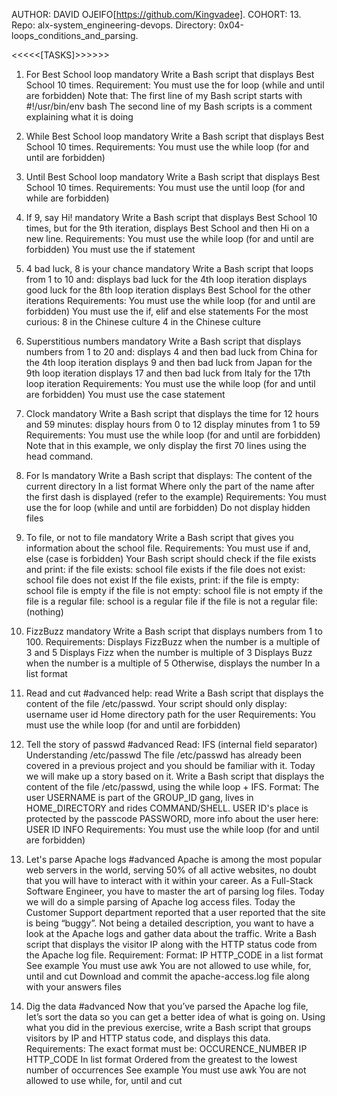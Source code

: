 AUTHOR:         DAVID OJEIFO[https://github.com/Kingvadee].
COHORT:         13.
Repo:           alx-system_engineering-devops.
Directory:      0x04-loops_conditions_and_parsing.

<<<<<[TASKS]>>>>>>

1. For Best School loop
mandatory
Write a Bash script that displays Best School 10 times.
Requirement:
You must use the for loop (while and until are forbidden)
Note that:
The first line of my Bash script starts with #!/usr/bin/env bash
The second line of my Bash scripts is a comment explaining what it is doing



2. While Best School loop
mandatory
Write a Bash script that displays Best School 10 times.
Requirements:
You must use the while loop (for and until are forbidden)




3. Until Best School loop
mandatory
Write a Bash script that displays Best School 10 times.
Requirements:
You must use the until loop (for and while are forbidden)




4. If 9, say Hi!
mandatory
Write a Bash script that displays Best School 10 times, but for the 9th iteration, displays Best School and then Hi on a new line.
Requirements:
You must use the while loop (for and until are forbidden)
You must use the if statement




5. 4 bad luck, 8 is your chance
mandatory
Write a Bash script that loops from 1 to 10 and:
displays bad luck for the 4th loop iteration
displays good luck for the 8th loop iteration
displays Best School for the other iterations
Requirements:
You must use the while loop (for and until are forbidden)
You must use the if, elif and else statements
For the most curious:
8 in the Chinese culture
4 in the Chinese culture




6. Superstitious numbers
mandatory
Write a Bash script that displays numbers from 1 to 20 and:
displays 4 and then bad luck from China for the 4th loop iteration
displays 9 and then bad luck from Japan for the 9th loop iteration
displays 17 and then bad luck from Italy for the 17th loop iteration
Requirements:
You must use the while loop (for and until are forbidden)
You must use the case statement




7. Clock
mandatory
Write a Bash script that displays the time for 12 hours and 59 minutes:
display hours from 0 to 12
display minutes from 1 to 59
Requirements:
You must use the while loop (for and until are forbidden)
Note that in this example, we only display the first 70 lines using the head command.




8. For ls
mandatory
Write a Bash script that displays:
The content of the current directory
In a list format
Where only the part of the name after the first dash is displayed (refer to the example)
Requirements:
You must use the for loop (while and until are forbidden)
Do not display hidden files




9. To file, or not to file
mandatory
Write a Bash script that gives you information about the school file.
Requirements:
You must use if and, else (case is forbidden)
Your Bash script should check if the file exists and print:
if the file exists: school file exists
if the file does not exist: school file does not exist
If the file exists, print:
if the file is empty: school file is empty
if the file is not empty: school file is not empty
if the file is a regular file: school is a regular file
if the file is not a regular file: (nothing)




10. FizzBuzz
mandatory
Write a Bash script that displays numbers from 1 to 100.
Requirements:
Displays FizzBuzz when the number is a multiple of 3 and 5
Displays Fizz when the number is multiple of 3
Displays Buzz when the number is a multiple of 5
Otherwise, displays the number
In a list format




11. Read and cut
#advanced
help: read
Write a Bash script that displays the content of the file /etc/passwd.
Your script should only display:
username
user id
Home directory path for the user
Requirements:
You must use the while loop (for and until are forbidden)




12. Tell the story of passwd
#advanced
Read:
IFS (internal field separator)
Understanding /etc/passwd
The file /etc/passwd has already been covered in a previous project and you should be familiar with it. Today we will make up a story based on it.
Write a Bash script that displays the content of the file /etc/passwd, using the while loop + IFS.
Format: The user USERNAME is part of the GROUP_ID gang, lives in HOME_DIRECTORY and rides COMMAND/SHELL. USER ID's place is protected by the passcode PASSWORD, more info about the user here: USER ID INFO
Requirements:
You must use the while loop (for and until are forbidden)




13. Let's parse Apache logs
#advanced
Apache is among the most popular web servers in the world, serving 50% of all active websites, no doubt that you will have to interact with it within your career.
As a Full-Stack Software Engineer, you have to master the art of parsing log files. Today we will do a simple parsing of Apache log access files.
Today the Customer Support department reported that a user reported that the site is being “buggy”. Not being a detailed description, you want to have a look at the Apache logs and gather data about the traffic.
Write a Bash script that displays the visitor IP along with the HTTP status code from the Apache log file.
Requirement:
Format: IP HTTP_CODE
in a list format
See example
You must use awk
You are not allowed to use while, for, until and cut
Download and commit the apache-access.log file along with your answers files




14. Dig the data
#advanced
Now that you’ve parsed the Apache log file, let’s sort the data so you can get a better idea of what is going on.
Using what you did in the previous exercise, write a Bash script that groups visitors by IP and HTTP status code, and displays this data.
Requirements:
The exact format must be:
OCCURENCE_NUMBER IP HTTP_CODE
In list format
Ordered from the greatest to the lowest number of occurrences
See example
You must use awk
You are not allowed to use while, for, until and cut







